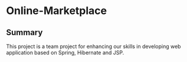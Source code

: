 # Online-Marketplace

## Summary
This project is a team project for enhancing our skills in developing web application based on Spring, Hibernate and JSP.

### 
